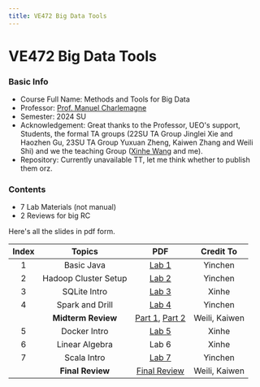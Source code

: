 ```yaml
---
title: VE472 Big Data Tools
---
```


# VE472 Big Data Tools

### Basic Info

+ Course Full Name: Methods and Tools for Big Data
+ Professor: [Prof. Manuel Charlemagne](https://www.ji.sjtu.edu.cn/about/faculty-staff/faculty-directory/faculty-detail/76/)
+ Semester: 2024 SU
+ Acknowledgement: Great thanks to the Professor, UEO's support, Students, the formal TA groups (22SU TA Group Jinglei Xie and Haozhen Gu, 23SU TA Group Yuxuan Zheng, Kaiwen Zhang and Weili Shi) and we the teaching Group ([Xinhe Wang](https://github.com/h-yyyue) and me).
+ Repository: Currently unavailable TT, let me think whether to publish them orz.

### Contents

+ 7 Lab Materials (not manual)
+ 2 Reviews for big RC

Here's all the slides in pdf form.

|Index|   Topics                                 |   PDF                                |Credit To|
|:---:|:----------------------------------------:|:------------------------------------:|:-------:|
|  1  |Basic Java            |[Lab 1](assets/VE472/Lab1_BasicJava.pdf)                  |Yinchen  |
|  2  |Hadoop Cluster Setup  |[Lab 2](assets/VE472/Lab2_HadoopClusterSetup.pdf)         | Yinchen |
|  3  |SQLite Intro          |[Lab 3](assets/VE472/Lab3_SQLite.pdf)                     | Xinhe   |
|  4  |Spark and Drill       |[Lab 4](assets/VE472/Lab4_SparkAndDrill.pdf)              | Yinchen |
|     |**Midterm Review**    |[Part 1](assets/VE472/Mid1.md), [Part 2](assets/VE472/Mid2.md)| Weili, Kaiwen|
|  5  |Docker Intro          |[Lab 5](assets/VE472/Lab5_DockerIntro.pdf)                | Xinhe   |
|  6  |Linear Algebra        |Lab 6                                                     | Xinhe   |
|  7  |Scala Intro           |[Lab 7](assets/VE472/Lab7_ScalaIntro.pdf)                 | Yinchen |
|     |**Final Review**      |[Final Review](assets/VE472/Final2.md)              | Weili, Kaiwen |
